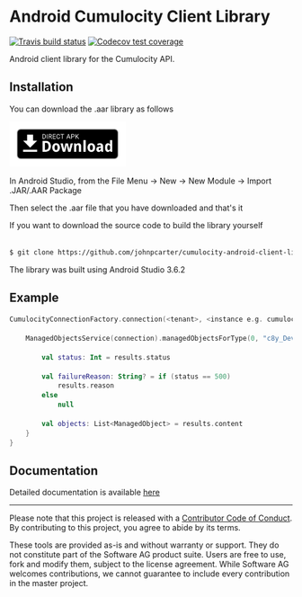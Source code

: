 
# Android Cumulocity Client Library

<!-- badges: start -->

[![Travis build
status](https://travis-ci.org/SoftwareAG/cumulocityr.svg?branch=master)](https://travis-ci.org/SoftwareAG/cumulocityr)
[![Codecov test
coverage](https://codecov.io/gh/SoftwareAG/cumulocityr/branch/master/graph/badge.svg)](https://codecov.io/gh/SoftwareAG/cumulocityr?branch=master)
<!-- badges: end -->

Android client library for the Cumulocity API.

## Installation

You can download the .aar library as follows

[<img src="./assets/direct-apk-download.png"
      alt="Direct apk download"
      height="80">](https://github.com/johnpcarter/cumulocity-android-client-lib/releases/jc-cumulocity-release-1.0.aar)

In Android Studio, from the File Menu -> New -> New Module -> Import .JAR/.AAR Package

Then select the .aar file that you have downloaded and that's it

If you want to download the source code to build the library yourself

``` sh

$ git clone https://github.com/johnpcarter/cumulocity-android-client-lib.git

```

The library was built using Android Studio 3.6.2

## Example

``` kotlin
CumulocityConnectionFactory.connection(<tenant>, <instance e.g. cumulocity.com>).connect(<user>, <password>) { connection, responseInfo ->

    ManagedObjectsService(connection).managedObjectsForType(0, "c8y_DeviceGroup") { results ->

        val status: Int = results.status

        val failureReason: String? = if (status == 500)
            results.reason
        else
            null

        val objects: List<ManagedObject> = results.content
    }
}
```

## Documentation

Detailed documentation is available <a href="https://github.com/johnpcarter/cumulocity-android-client-lib/docs/dokka/index.html">here</a>

-----

Please note that this project is released with a [Contributor Code of
Conduct](https://github.com/SoftwareAG/cumulocityr/blob/master/.github/CODE_OF_CONDUCT.md).
By contributing to this project, you agree to abide by its terms.

These tools are provided as-is and without warranty or support. They do
not constitute part of the Software AG product suite. Users are free to
use, fork and modify them, subject to the license agreement. While
Software AG welcomes contributions, we cannot guarantee to include every
contribution in the master project.
